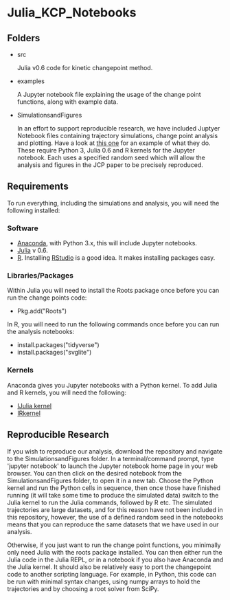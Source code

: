 # Julia_KCP_Notebooks
## Folders
* src 

    Julia v0.6 code for kinetic changepoint method.
* examples 

    A Jupyter notebook file explaining the usage of the change point functions, along with example data.
* SimulationsandFigures

    In an effort to support reproducible research, we have included Juptyer Notebook files containing trajectory simulations, change point analysis and plotting. Have a look at [this one](https://github.com/duderstadt-lab/Julia_KCP_Notebooks/blob/master/SimulationsandFigures/SingleChangePoint.ipynb) for an example of what they do. These require Python 3, Julia 0.6 and R kernels for the Jupyter notebook. Each uses a specified random seed which will allow the analysis and figures in the JCP paper to be precisely reproduced.

## Requirements
To run everything, including the simulations and analysis, you will need the following installed:

### Software
* [Anaconda](https://www.anaconda.com/download/), with Python 3.x, this will include Jupyter notebooks.
* [Julia](https://julialang.org/) v 0.6.
* [R](https://www.r-project.org/). Installing [RStudio](https://www.rstudio.com/) is a good idea. It makes installing packages easy.

### Libraries/Packages
Within Julia you will need to install the Roots package once before you can run the change points code:
* Pkg.add("Roots")

In R, you will need to run the following commands once before you can run the analysis notebooks:
* install.packages("tidyverse")
* install.packages("svglite")

### Kernels
Anaconda gives you Jupyter notebooks with a Python kernel. To add Julia and R kernels, you will need the following:
* [IJulia kernel](https://github.com/JuliaLang/IJulia.jl)
* [IRkernel](https://github.com/IRkernel/IRkernel)

## Reproducible Research

If you wish to reproduce our analysis, download the repository and navigate to the SimulationsandFigures folder. In a terminal/command prompt, type 'jupyter notebook' to launch the Jupyter notebook home page in your web browser. You can then click on the desired notebook from the SimulationsandFigures folder, to open it in a new tab. Choose the Python kernel and run the Python cells in sequence, then once those have finished running (it will take some time to produce the simulated data) switch to the Julia kernel to run the Julia commands, followed by R etc. The simulated trajectories are large datasets, and for this reason have not been included in this repository, however, the use of a defined random seed in the notebooks means that you can reproduce the same datasets that we have used in our analysis.

Otherwise, if you just want to run the change point functions, you minimally only need Julia with the roots package installed. You can then either run the Julia code in the Julia REPL, or in a notebook if you also have Anaconda and the Julia kernel. It should also be relatively easy to port the changepoint code to another scripting language. For example, in Python, this code can be run with minimal syntax changes, using numpy arrays to hold the trajectories and by choosing a root solver from SciPy.
